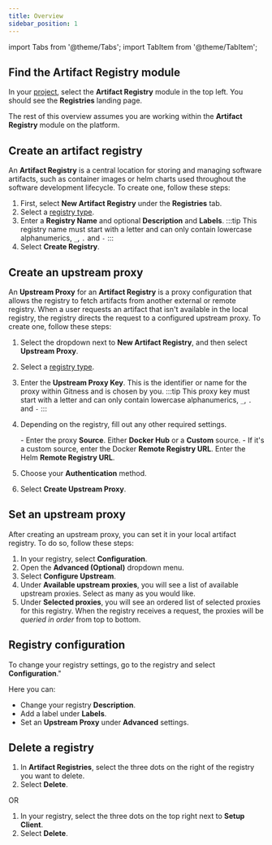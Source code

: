 ```yaml
---
title: Overview
sidebar_position: 1
---
```


import Tabs from '@theme/Tabs';
import TabItem from '@theme/TabItem';

## Find the Artifact Registry module

In your [project](/docs/platform/organizations-and-projects/projects-and-organizations), select the **Artifact Registry** module in the top left. You should see the **Registries** landing page. 

The rest of this overview assumes you are working within the **Artifact Registry** module on the platform. 

## Create an artifact registry

An **Artifact Registry** is a central location for storing and managing software artifacts, such as container images or helm charts used throughout the software development lifecycle. To create one, follow these steps:

1. First, select **New Artifact Registry** under the **Registries** tab. 
1. Select a [registry type](/docs/open-source/registries/whats-supported#supported-registry-types). 
1. Enter a **Registry Name** and optional **Description** and **Labels**.
    :::tip
    This registry name must start with a letter and can only contain lowercase alphanumerics, `_`, `.` and `-`
    :::
1. Select **Create Registry**.

## Create an upstream proxy

An **Upstream Proxy** for an **Artifact Registry** is a proxy configuration that allows the registry to fetch artifacts from another external or remote registry. When a user requests an artifact that isn't available in the local registry, the registry directs the request to a configured upstream proxy. To create one, follow these steps: 

1. Select the dropdown next to **New Artifact Registry**, and then select **Upstream Proxy**.
1. Select a [registry type](/docs/open-source/registries/whats-supported#supported-registry-types).
1. Enter the **Upstream Proxy Key**. This is the identifier or name for the proxy within Gitness and is chosen by you. 
   :::tip
    This proxy key must start with a letter and can only contain lowercase alphanumerics, `_`, `.` and `-`
   :::
1. Depending on the registry, fill out any other required settings.

    <Tabs>
    <TabItem value="Docker" label="Docker">
    - Enter the proxy <b>Source</b>. Either <b>Docker Hub</b> or a <b>Custom</b> source.
    - If it's a custom source, enter the Docker <b>Remote Registry URL</b>. 
    </TabItem>

    <TabItem value="Helm" label="Helm">
    Enter the Helm <b>Remote Registry URL</b>.
    </TabItem>
    </Tabs>

1. Choose your **Authentication** method.
1. Select **Create Upstream Proxy**.

## Set an upstream proxy

After creating an upstream proxy, you can set it in your local artifact registry. To do so, follow these steps:

1. In your registry, select **Configuration**.
2. Open the **Advanced (Optional)** dropdown menu. 
3. Select **Configure Upstream**.
4. Under **Available upstream proxies**, you will see a list of available upstream proxies. Select as many as you would like. 
5. Under **Selected proxies**, you will see an ordered list of selected proxies for this registry. When the registry receives a request, the proxies will be *queried in order* from top to bottom.

## Registry configuration

To change your registry settings, go to the registry and select **Configuration**."

Here you can:
- Change your registry **Description**.
- Add a label under **Labels**.
- Set an **Upstream Proxy** under **Advanced** settings. 

## Delete a registry

1. In **Artifact Registries**, select the three dots on the right of the registry you want to delete. 
2. Select **Delete**.

OR

1. In your registry, select the three dots on the top right next to **Setup Client**.
2. Select **Delete**. 

